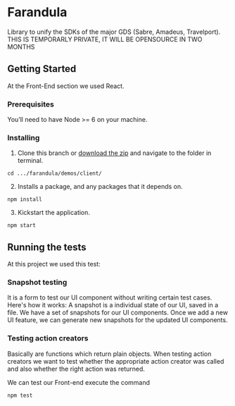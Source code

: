 # Farandula

Library to unify the SDKs of the major GDS (Sabre, Amadeus, Travelport). THIS IS TEMPORARLY PRIVATE, IT WILL BE OPENSOURCE IN TWO MONTHS

## Getting Started

At the Front-End section we used React.

### Prerequisites

You’ll need to have Node >= 6 on your machine.

### Installing

1. Clone this branch or [download the zip](https://github.com/Nearsoft/farandula/archive/master.zip) and navigate to the folder in terminal.

```
cd .../farandula/demos/client/   
```

2. Installs a package, and any packages that it depends on.

```
npm install
```

3. Kickstart the application.

```
npm start
```

## Running the tests

At this project we used this test: 

### Snapshot testing 

It is a form to test our UI component without writing certain test cases. Here's how it works: A snapshot is a individual state of our UI, saved in a file. We have a set of snapshots for our UI components. Once we add a new UI feature, we can generate new snapshots for the updated UI components.

### Testing action creators

Basically are functions which return plain objects. When testing action creators we want to test whether the appropriate action creator was called and also whether the right action was returned.

We can test our Front-end execute the command 

```
npm test
```


